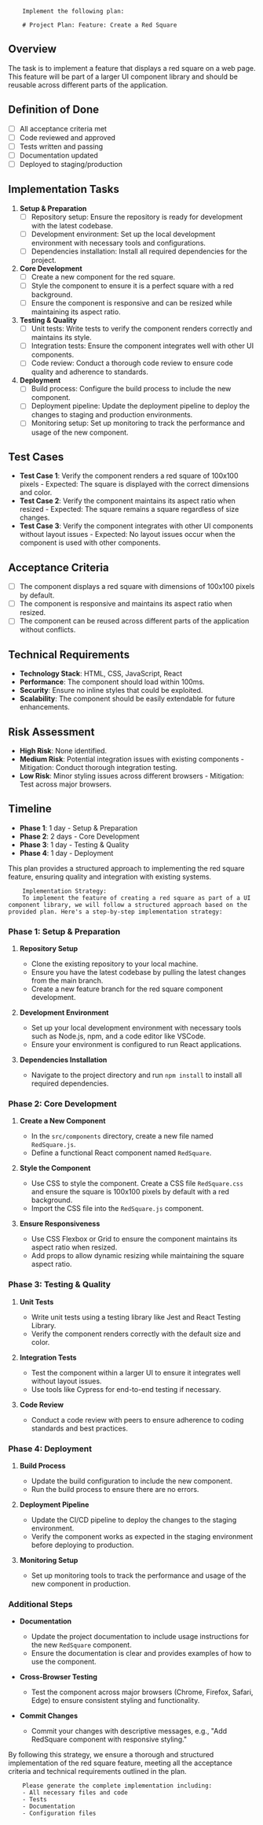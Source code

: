 
        Implement the following plan:
        
        # Project Plan: Feature: Create a Red Square

## Overview
The task is to implement a feature that displays a red square on a web page. This feature will be part of a larger UI component library and should be reusable across different parts of the application.

## Definition of Done
- [ ] All acceptance criteria met
- [ ] Code reviewed and approved
- [ ] Tests written and passing
- [ ] Documentation updated
- [ ] Deployed to staging/production

## Implementation Tasks

1. **Setup & Preparation**
   - [ ] Repository setup: Ensure the repository is ready for development with the latest codebase.
   - [ ] Development environment: Set up the local development environment with necessary tools and configurations.
   - [ ] Dependencies installation: Install all required dependencies for the project.

2. **Core Development**
   - [ ] Create a new component for the red square.
   - [ ] Style the component to ensure it is a perfect square with a red background.
   - [ ] Ensure the component is responsive and can be resized while maintaining its aspect ratio.

3. **Testing & Quality**
   - [ ] Unit tests: Write tests to verify the component renders correctly and maintains its style.
   - [ ] Integration tests: Ensure the component integrates well with other UI components.
   - [ ] Code review: Conduct a thorough code review to ensure code quality and adherence to standards.

4. **Deployment**
   - [ ] Build process: Configure the build process to include the new component.
   - [ ] Deployment pipeline: Update the deployment pipeline to deploy the changes to staging and production environments.
   - [ ] Monitoring setup: Set up monitoring to track the performance and usage of the new component.

## Test Cases
- **Test Case 1**: Verify the component renders a red square of 100x100 pixels - Expected: The square is displayed with the correct dimensions and color.
- **Test Case 2**: Verify the component maintains its aspect ratio when resized - Expected: The square remains a square regardless of size changes.
- **Test Case 3**: Verify the component integrates with other UI components without layout issues - Expected: No layout issues occur when the component is used with other components.

## Acceptance Criteria
- [ ] The component displays a red square with dimensions of 100x100 pixels by default.
- [ ] The component is responsive and maintains its aspect ratio when resized.
- [ ] The component can be reused across different parts of the application without conflicts.

## Technical Requirements
- **Technology Stack**: HTML, CSS, JavaScript, React
- **Performance**: The component should load within 100ms.
- **Security**: Ensure no inline styles that could be exploited.
- **Scalability**: The component should be easily extendable for future enhancements.

## Risk Assessment
- **High Risk**: None identified.
- **Medium Risk**: Potential integration issues with existing components - Mitigation: Conduct thorough integration testing.
- **Low Risk**: Minor styling issues across different browsers - Mitigation: Test across major browsers.

## Timeline
- **Phase 1**: 1 day - Setup & Preparation
- **Phase 2**: 2 days - Core Development
- **Phase 3**: 1 day - Testing & Quality
- **Phase 4**: 1 day - Deployment

This plan provides a structured approach to implementing the red square feature, ensuring quality and integration with existing systems.
        
        Implementation Strategy:
        To implement the feature of creating a red square as part of a UI component library, we will follow a structured approach based on the provided plan. Here's a step-by-step implementation strategy:

### Phase 1: Setup & Preparation

1. **Repository Setup**
   - Clone the existing repository to your local machine.
   - Ensure you have the latest codebase by pulling the latest changes from the main branch.
   - Create a new feature branch for the red square component development.

2. **Development Environment**
   - Set up your local development environment with necessary tools such as Node.js, npm, and a code editor like VSCode.
   - Ensure your environment is configured to run React applications.

3. **Dependencies Installation**
   - Navigate to the project directory and run `npm install` to install all required dependencies.

### Phase 2: Core Development

1. **Create a New Component**
   - In the `src/components` directory, create a new file named `RedSquare.js`.
   - Define a functional React component named `RedSquare`.

2. **Style the Component**
   - Use CSS to style the component. Create a CSS file `RedSquare.css` and ensure the square is 100x100 pixels by default with a red background.
   - Import the CSS file into the `RedSquare.js` component.

3. **Ensure Responsiveness**
   - Use CSS Flexbox or Grid to ensure the component maintains its aspect ratio when resized.
   - Add props to allow dynamic resizing while maintaining the square aspect ratio.

### Phase 3: Testing & Quality

1. **Unit Tests**
   - Write unit tests using a testing library like Jest and React Testing Library.
   - Verify the component renders correctly with the default size and color.

2. **Integration Tests**
   - Test the component within a larger UI to ensure it integrates well without layout issues.
   - Use tools like Cypress for end-to-end testing if necessary.

3. **Code Review**
   - Conduct a code review with peers to ensure adherence to coding standards and best practices.

### Phase 4: Deployment

1. **Build Process**
   - Update the build configuration to include the new component.
   - Run the build process to ensure there are no errors.

2. **Deployment Pipeline**
   - Update the CI/CD pipeline to deploy the changes to the staging environment.
   - Verify the component works as expected in the staging environment before deploying to production.

3. **Monitoring Setup**
   - Set up monitoring tools to track the performance and usage of the new component in production.

### Additional Steps

- **Documentation**
  - Update the project documentation to include usage instructions for the new `RedSquare` component.
  - Ensure the documentation is clear and provides examples of how to use the component.

- **Cross-Browser Testing**
  - Test the component across major browsers (Chrome, Firefox, Safari, Edge) to ensure consistent styling and functionality.

- **Commit Changes**
  - Commit your changes with descriptive messages, e.g., "Add RedSquare component with responsive styling."

By following this strategy, we ensure a thorough and structured implementation of the red square feature, meeting all the acceptance criteria and technical requirements outlined in the plan.
        
        Please generate the complete implementation including:
        - All necessary files and code
        - Tests
        - Documentation
        - Configuration files
        